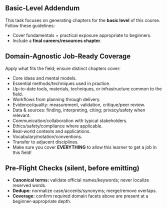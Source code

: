 ## Basic-Level Addendum

This task focuses on generating chapters for the **basic level** of this course. Follow these guidelines:

- Cover fundamentals + practical exposure appropriate to beginners.
- Include a **final careers/resources chapter**.

## Domain-Agnostic Job-Ready Coverage

Apply what fits the field; ensure distinct chapters cover:

- Core ideas and mental models.
- Essential methods/techniques used in practice.
- Up-to-date tools, materials, techniques, or infrastructure common to the field.
- Workflows from planning through delivery.
- Evidence/quality: measurement, validation, critique/peer review.
- Data & sources: finding, interpreting, citing; privacy/safety when relevant.
- Communication/collaboration with typical stakeholders.
- Ethics/safety/compliance where applicable.
- Real-world contexts and applications.
- Vocabulary/notation/conventions.
- Transfer to adjacent disciplines.
- Make sure you cover **EVERYTHING** to allow this learner to get a job in this field!

## Pre-Flight Checks (silent, before emitting)

- **Canonical terms:** validate official names/keywords; never localize reserved words.
- **Dedupe:** normalize case/accents/synonyms; merge/remove overlaps.
- **Coverage:** confirm required domain facets above are present at a beginner-appropriate depth.
